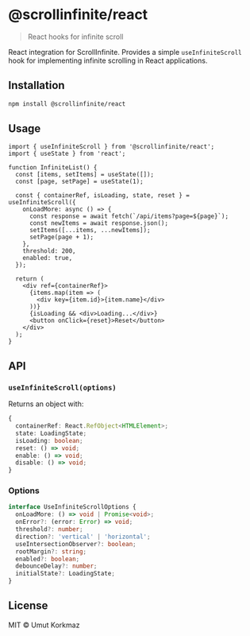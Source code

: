 # @scrollinfinite/react

> React hooks for infinite scroll

React integration for ScrollInfinite. Provides a simple `useInfiniteScroll` hook for implementing infinite scrolling in React applications.

## Installation

```bash
npm install @scrollinfinite/react
```

## Usage

```tsx
import { useInfiniteScroll } from '@scrollinfinite/react';
import { useState } from 'react';

function InfiniteList() {
  const [items, setItems] = useState([]);
  const [page, setPage] = useState(1);

  const { containerRef, isLoading, state, reset } = useInfiniteScroll({
    onLoadMore: async () => {
      const response = await fetch(`/api/items?page=${page}`);
      const newItems = await response.json();
      setItems([...items, ...newItems]);
      setPage(page + 1);
    },
    threshold: 200,
    enabled: true,
  });

  return (
    <div ref={containerRef}>
      {items.map(item => (
        <div key={item.id}>{item.name}</div>
      ))}
      {isLoading && <div>Loading...</div>}
      <button onClick={reset}>Reset</button>
    </div>
  );
}
```

## API

### `useInfiniteScroll(options)`

Returns an object with:

```typescript
{
  containerRef: React.RefObject<HTMLElement>;
  state: LoadingState;
  isLoading: boolean;
  reset: () => void;
  enable: () => void;
  disable: () => void;
}
```

### Options

```typescript
interface UseInfiniteScrollOptions {
  onLoadMore: () => void | Promise<void>;
  onError?: (error: Error) => void;
  threshold?: number;
  direction?: 'vertical' | 'horizontal';
  useIntersectionObserver?: boolean;
  rootMargin?: string;
  enabled?: boolean;
  debounceDelay?: number;
  initialState?: LoadingState;
}
```

## License

MIT © Umut Korkmaz
